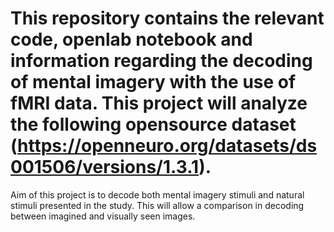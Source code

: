 # This repository contains the relevant code, openlab notebook and information regarding the decoding of mental imagery with the use of fMRI data. This project will analyze the following opensource dataset (https://openneuro.org/datasets/ds001506/versions/1.3.1).
Aim of this project is to decode both mental imagery stimuli and natural stimuli presented in the study. This will allow a comparison in decoding between imagined and visually seen images.

